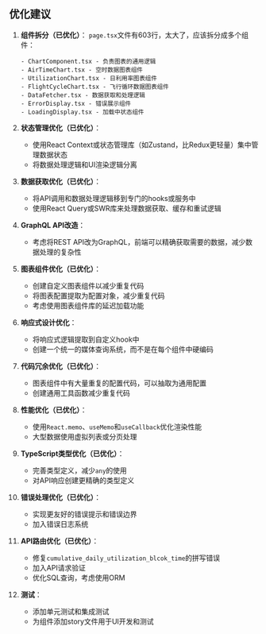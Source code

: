 ## 优化建议

1. **组件拆分（已优化）**：
   `page.tsx`文件有603行，太大了，应该拆分成多个组件：

   ```
   - ChartComponent.tsx - 负责图表的通用逻辑
   - AirTimeChart.tsx - 空时数据图表组件
   - UtilizationChart.tsx - 日利用率图表组件
   - FlightCycleChart.tsx - 飞行循环数据图表组件
   - DataFetcher.tsx - 数据获取和处理逻辑
   - ErrorDisplay.tsx - 错误展示组件
   - LoadingDisplay.tsx - 加载中状态组件
   ```

2. **状态管理优化（已优化）**：
   - 使用React Context或状态管理库（如Zustand，比Redux更轻量）集中管理数据状态
   - 将数据处理逻辑和UI渲染逻辑分离

3. **数据获取优化（已优化）**：
   - 将API调用和数据处理逻辑移到专门的hooks或服务中
   - 使用React Query或SWR库来处理数据获取、缓存和重试逻辑

4. **GraphQL API改造**：
   - 考虑将REST API改为GraphQL，前端可以精确获取需要的数据，减少数据处理的复杂性

5. **图表组件优化（已优化）**：
   - 创建自定义图表组件以减少重复代码
   - 将图表配置提取为配置对象，减少重复代码
   - 考虑使用图表组件库的延迟加载功能

6. **响应式设计优化**：
   - 将响应式逻辑提取到自定义hook中
   - 创建一个统一的媒体查询系统，而不是在每个组件中硬编码

7. **代码冗余优化（已优化）**：
   - 图表组件中有大量重复的配置代码，可以抽取为通用配置
   - 创建通用工具函数减少重复代码

8. **性能优化（已优化）**：
   - 使用`React.memo`、`useMemo`和`useCallback`优化渲染性能
   - 大型数据使用虚拟列表或分页处理

9. **TypeScript类型优化（已优化）**：
   - 完善类型定义，减少`any`的使用
   - 对API响应创建更精确的类型定义

10. **错误处理优化（已优化）**：
    - 实现更友好的错误提示和错误边界
    - 加入错误日志系统

11. **API路由优化（已优化）**：
    - 修复`cumulative_daily_utilization_blcok_time`的拼写错误
    - 加入API请求验证
    - 优化SQL查询，考虑使用ORM

12. **测试**：
    - 添加单元测试和集成测试
    - 为组件添加story文件用于UI开发和测试
